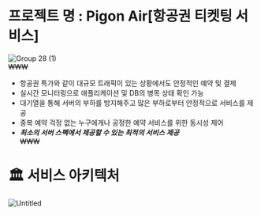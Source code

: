 # 프로젝트 명 : Pigon Air[항공권 티켓팅 서비스]  
![Group 28 (1)](https://github.com/hanghae99-19-final-8/PigonAir/assets/71509516/66802943-fc77-498f-88fb-6c1b674ace08)  
₩₩₩
- 항공권 특가와 같이 대규모 트래픽이 있는 상황에서도 안정적인 예약 및 결제  
- 실시간 모니터링으로 애플리케이션 및 DB의 병목 상태 확인 가능  
- 대기열을 통해 서버의 부하를 방지해주고 많은 부하로부터 안정적으로 서비스를 제공  
- 중복 예약 걱정 없는 누구에게나 공정한 예약 서비스를 위한 동시성 제어  
- ***최소의 서버 스펙에서 제공할 수 있는 최적의 서비스 제공***  
₩₩₩  
# 🏛️ 서비스 아키텍처  
![Untitled](https://prod-files-secure.s3.us-west-2.amazonaws.com/dcd7e8ec-2bf9-45cc-a5c7-959bae21effa/86cd3dea-546d-456b-bb13-f0ebc5325ca1/Untitled.png)  
